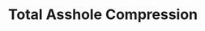 ---
ee_id: '189'
site: '1'
type: '2'
long_id: 2004-025 Total Asshole Compression
url: 2004-025-total-asshole-compression
year: '2004'
medium: Sharpie on CD-Rom and AOL booklets
commission:
add_credit:
dims: 8 x 5 inches
pitch: "​“Edition” version of the Total Asshole Compression Software."
ps: "​These were modified (?) AOL booklets which contained the OSX compression software
  Total Asshole Compression. I would charge 5$ for them at my shows. Anyway, it is
  hard to remember, but these AOL booklets USED TO B EVERYWHERE. Now the only ones
  I have left r like this. "
live_url:
related: |-
  [13] [2004-004-iron-maidens-number-of-the-beast-compressed-over-and-over] 2004-004 Iron Maidens “The Number of the Beast” compressed over and over as an mp3 666 times
  [18] [2004-010-total-asshole-compression] 2004-010 T.A.C. - Total Asshole Compression
  [43] [2007-007-on-c] 2007-007 On C
title: Total Asshole Compression
youtube:
imgs: tac-booklet-2005-025-full-database-ih.jpg
subheading: Booklet
year2: '2005'
download:
add_credits: Radical Software Group
related_code:
! '':
layout: things-i-made
---